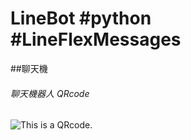 # LineBot #python #LineFlexMessages
##聊天機

###### 聊天機器人 QRcode
![This is a QRcode.](https://i.imgur.com/vgxdSKz.png "This is a QRcode.")